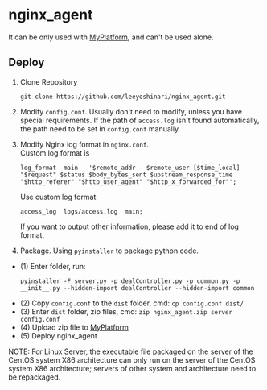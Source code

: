 # nginx_agent
It can be only used with [MyPlatform](https://github.com/leeyoshinari/MyPlatform.git), and can't be used alone.

## Deploy
1. Clone Repository
    ```shell script
    git clone https://github.com/leeyoshinari/nginx_agent.git
    ```

2. Modify `config.conf`. Usually don't need to modify, unless you have special requirements.
    If the path of `access.log` isn't found automatically, the path need to be set in `config.conf` manually.

3. Modify Nginx log format in `nginx.conf`. <br>
    Custom log format is
    ```
    log_format  main   '$remote_addr - $remote_user [$time_local] "$request" $status $body_bytes_sent $upstream_response_time "$http_referer" "$http_user_agent" "$http_x_forwarded_for"';
   ```
   Use custom log format 
   ```
   access_log  logs/access.log  main;
   ``` 
   
   If you want to output other information, please add it to end of log format.

4. Package. Using `pyinstaller` to package python code. 
- (1) Enter folder, run:<br>
    ```shell
    pyinstaller -F server.py -p dealController.py -p common.py -p __init__.py --hidden-import dealController --hidden-import common
    ```
- (2) Copy `config.conf` to the `dist` folder, cmd: `cp config.conf dist/`
- (3) Enter `dist` folder, zip files, cmd: `zip nginx_agent.zip server config.conf`
- (4) Upload zip file to [MyPlatform](https://github.com/leeyoshinari/MyPlatform.git)
- (5) Deploy nginx_agent
   
NOTE: For Linux Server, the executable file packaged on the server of the CentOS system X86 architecture can only run on the server of the CentOS system X86 architecture; servers of other system and architecture need to be repackaged. <br>
